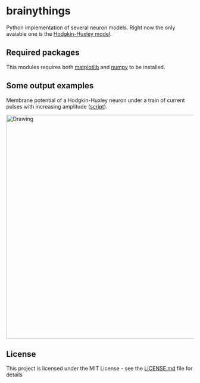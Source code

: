 # brainythings
 
Python implementation of several neuron models. Right now the only avaiable one is the [Hodgkin-Huxley model](https://en.wikipedia.org/wiki/Hodgkin%E2%80%93Huxley_model).

## Required packages

This modules requires both [matplotlib](https://matplotlib.org/) and [numpy](http://www.numpy.org/) to be installed.


## Some output examples

Membrane potential of a Hodgkin-Huxley neuron under a train of current pulses with increasing amplitude ([script](https://github.com/ruhugu/brainythings/blob/master/scripts/trainI.py)).

<img src="https://raw.githubusercontent.com/ruhugu/brainythings/master/output_examples/Itrain0.0-10.0_HH.png" alt="Drawing" width="600"/>

## License

This project is licensed under the MIT License - see the [LICENSE.md](LICENSE.md) file for details
